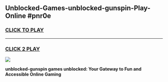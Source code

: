 
## Unblocked-Games-unblocked-gunspin-Play-Online #pnr0e
<h3>
<a href="https://news.freeplayer.one?title=unblocked-gunspin&ref=3">CLICK TO PLAY</a></h3>
<hr>

<h3>
<a href="https://news.freeplayer.one?title=unblocked-gunspin&ref=3">CLICK 2 PLAY</a>
  
</h3>

<a href="https://news.freeplayer.one?title=unblocked-gunspin&ref=3"><img src="https://clearcache.store/games.png"></a>


**unblocked-gunspin games unblocked: Your Gateway to Fun and Accessible Online Gaming**
